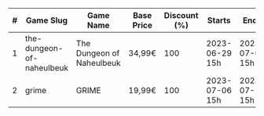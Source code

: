 |#|Game Slug|Game Name|Base Price|Discount (%)|Starts|Ends|
|---|---|---|---|---|---|---|
|1|the-dungeon-of-naheulbeuk|The Dungeon of Naheulbeuk|34,99€|100|2023-06-29 15h|2023-07-06 15h|
|2|grime|GRIME|19,99€|100|2023-07-06 15h|2023-07-13 15h|
